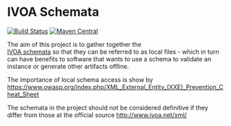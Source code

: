 IVOA Schemata
============================

[![Build Status](https://travis-ci.org/javastro/ivoa-schemata.svg?branch=master)](https://travis-ci.org/javastro/ivoa-schemata)
[![Maven Central](https://maven-badges.herokuapp.com/maven-central/org.javastro/ivoa-schema/badge.svg)](https://maven-badges.herokuapp.com/maven-central/org.javastro/ivoa-schema/)


The aim of this project is to gather together the  
[IVOA schemata](http://www.ivoa.net/xml/) so that they can be referred to as local
files - which in turn can have benefits to software that wants to use a schema
to validate an instance or generate other artifacts offline. 

The importance of local schema access is show by https://www.owasp.org/index.php/XML_External_Entity_(XXE)_Prevention_Cheat_Sheet

The schemata in the project should not be considered definitive if they differ
from those at the official source http://www.ivoa.net/xml/

